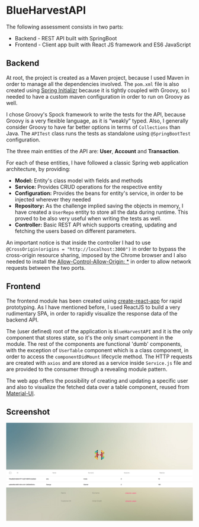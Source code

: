 # BlueHarvestAPI

The following assessment consists in two parts:
* Backend - REST API built with SpringBoot
* Frontend - Client app built with React JS framework and ES6 JavaScript


## Backend

At root, the project is created as a Maven project, because I used Maven in order to manage all the dependencies involved. The `pom.xml` file is also created using [Spring Initializr](https://start.spring.io/) because it is tightly coupled with Groovy, so I needed to have a custom maven configuration in order to run on Groovy as well.

I chose Groovy's Spock framework to write the tests for the API, because Groovy is a very flexible language, as it is “weakly” typed. Also, I generally consider Groovy to have far better options in terms of `Collections` than Java. The `APITest` class runs the tests as standalone using `@SpringBootTest` configuration.

The three main entities of the API are: __User__, __Account__ and __Transaction__.

For each of these entities, I have followed a classic Spring web application architecture, by providing:

* __Model:__ Entity's class model with fields and methods
* __Service:__ Provides CRUD operations for the respective entity
* __Configuration:__ Provides the beans for entity's service, in order to be injected wherever they needed
* __Repository:__ As the challenge implied saving the objects in memory, I have created a `UserRepo` entity to store all the data during runtime. This proved to be also very useful when writing the tests as well.
* __Controller:__ Basic REST API which supports creating, updating and fetching the users based on different parameters.

An important notice is that inside the controller I had to use `@CrossOrigin(origins = "http://localhost:3000")` in order to bypass the cross-origin resource sharing, imposed by the Chrome browser and I also needed to install the [Allow-Control-Allow-Origin: *](https://chrome.google.com/webstore/detail/allow-control-allow-origi/nlfbmbojpeacfghkpbjhddihlkkiljbi) in order to allow network requests between the two ports.


## Frontend

The frontend module has been created using [create-react-app](https://github.com/facebook/create-react-app) for rapid prototyping. As I have mentioned before, I used ReactJS to build a very rudimentary SPA, in order to rapidly visualize the response data of the backend API.

The (user defined) root of the application is `BlueHarvestAPI` and it is the only component that stores state, so it's the only smart component in the module. The rest of the components are functional 'dumb' components, with the exception of `UserTable` component which is a class component, in order to access the `componentDidMount` lifecycle method. The HTTP requests are created with `axios` and are stored as a service inside `Service.js` file and are provided to the consumer through a revealing module pattern.

The web app offers the possibility of creating and updating a specific user and also to visualize the fetched data over a table component, reused from [Material-UI](https://v0.material-ui.com/#/).

## Screenshot

![frontend](https://raw.githubusercontent.com/LutaGeorgeGabriel/BlueHarvestAPI/master/frontend/src/resources/frontend.png)
